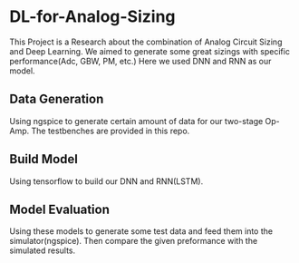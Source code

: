 # DL-for-Analog-Sizing
This Project is a Research about the combination of Analog Circuit Sizing and Deep Learning. We aimed to generate some great 
sizings with specific performance(Adc, GBW, PM, etc.)
Here we used DNN and RNN as our model. 
## Data Generation
Using ngspice to generate certain amount of data for our two-stage Op-Amp. The testbenches are provided in this repo.
## Build Model
Using tensorflow to build our DNN and RNN(LSTM).
## Model Evaluation
Using these models to generate some test data and feed them into the simulator(ngspice). Then compare the given preformance with the simulated results.
